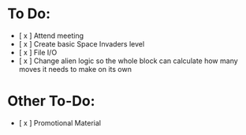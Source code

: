 # To Do:
- [ x ] Attend meeting
- [ x ] Create basic Space Invaders level
- [ x ] File I/O
- [ x ] Change alien logic so the whole block can calculate how many moves it needs to make on its own


# Other To-Do:
- [ x ] Promotional Material